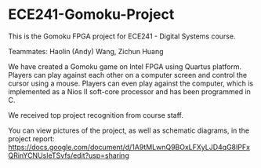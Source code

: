 # ECE241-Gomoku-Project
This is the Gomoku FPGA project for ECE241 - Digital Systems course. 

Teammates: Haolin (Andy) Wang, Zichun Huang

We have created a Gomoku game on Intel FPGA using Quartus platform. Players can play against each other on a computer screen and control the cursor using a mouse. Players can even play against the computer, which is implemented as a Nios II soft-core processor and has been programmed in C.

We received top project recognition from course staff. 

You can view pictures of the project, as well as schematic diagrams, in the project report: https://docs.google.com/document/d/1A9tMLwnQ9BOxLFXyLJD4qG8IPFxQRinYCNUsIeTSvfs/edit?usp=sharing
